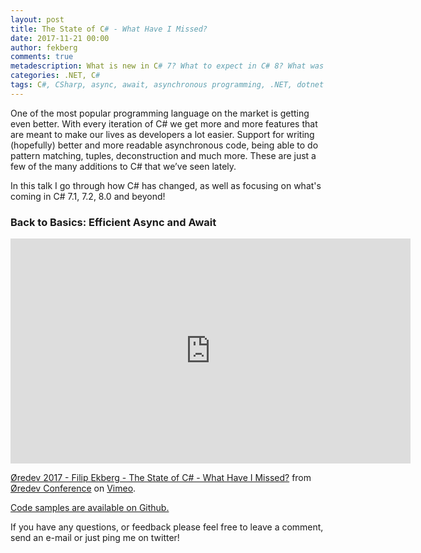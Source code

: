 ```yaml
---
layout: post
title: The State of C# - What Have I Missed?
date: 2017-11-21 00:00
author: fekberg
comments: true
metadescription: What is new in C# 7? What to expect in C# 8? What was added in C# 6.0?
categories: .NET, C#
tags: C#, CSharp, async, await, asynchronous programming, .NET, dotnet
---
```

One of the most popular programming language on the market is getting even better. With every iteration of C# we get more and more features that are meant to make our lives as developers a lot easier. Support for writing (hopefully) better and more readable asynchronous code, being able to do pattern matching, tuples, deconstruction and much more. These are just a few of the many additions to C# that we’ve seen lately.

In this talk I go through how C# has changed, as well as focusing on what's coming in C# 7.1, 7.2, 8.0 and beyond!

### Back to Basics: Efficient Async and Await
<div class="video-container">
<iframe src="https://player.vimeo.com/video/243227675?color=ffffff" width="640" height="360" frameborder="0" webkitallowfullscreen mozallowfullscreen allowfullscreen></iframe>
<p><a href="https://vimeo.com/243227675">&Oslash;redev 2017 - Filip Ekberg - The State of C# - What Have I Missed?</a> from <a href="https://vimeo.com/oredev">&Oslash;redev Conference</a> on <a href="https://vimeo.com">Vimeo</a>.</p>
</div>

[Code samples are available on Github.](https://github.com/fekberg/What-is-New-in-CSharp)

If you have any questions, or feedback please feel free to leave a comment, send an e-mail or just ping me  on twitter!
